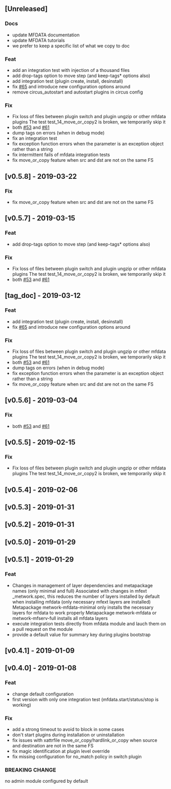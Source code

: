 <a name="unreleased"></a>
## [Unreleased]

### Docs
- update MFDATA documentation
- update MFDATA tutorials
- we prefer to keep a specific list of what we copy to doc

### Feat
- add an integration test with injection of a thousand files
- add drop-tags option to move step (and keep-tags* options also)
- add integration test (plugin create, install, desinstall)
- fix [#65](https://github.com/metwork-framework//issues/65) and introduce new configuration options around
- remove circus_autostart and autostart plugins in circus config

### Fix
- Fix loss of files between plugin switch and plugin ungzip or other mfdata plugins The test test_14_move_or_copy2 is broken, we temporarily skip it
- both [#53](https://github.com/metwork-framework//issues/53) and [#61](https://github.com/metwork-framework//issues/61)
- dump tags on errors (when in debug mode)
- fix an integration test
- fix exception function errors when the parameter is an exception object rather than a string
- fix intermittent fails of mfdata integration tests
- fix move_or_copy feature when src and dst are not on the same FS

<a name="v0.5.8"></a>
## [v0.5.8] - 2019-03-22
### Fix
- fix move_or_copy feature when src and dst are not on the same FS

<a name="v0.5.7"></a>
## [v0.5.7] - 2019-03-15
### Feat
- add drop-tags option to move step (and keep-tags* options also)

### Fix
- Fix loss of files between plugin switch and plugin ungzip or other mfdata plugins The test test_14_move_or_copy2 is broken, we temporarily skip it
- both [#53](https://github.com/metwork-framework//issues/53) and [#61](https://github.com/metwork-framework//issues/61)

<a name="tag_doc"></a>
## [tag_doc] - 2019-03-12
### Feat
- add integration test (plugin create, install, desinstall)
- fix [#65](https://github.com/metwork-framework//issues/65) and introduce new configuration options around

### Fix
- Fix loss of files between plugin switch and plugin ungzip or other mfdata plugins The test test_14_move_or_copy2 is broken, we temporarily skip it
- both [#53](https://github.com/metwork-framework//issues/53) and [#61](https://github.com/metwork-framework//issues/61)
- dump tags on errors (when in debug mode)
- fix exception function errors when the parameter is an exception object rather than a string
- fix move_or_copy feature when src and dst are not on the same FS

<a name="v0.5.6"></a>
## [v0.5.6] - 2019-03-04
### Fix
- both [#53](https://github.com/metwork-framework//issues/53) and [#61](https://github.com/metwork-framework//issues/61)

<a name="v0.5.5"></a>
## [v0.5.5] - 2019-02-15
### Fix
- Fix loss of files between plugin switch and plugin ungzip or other mfdata plugins The test test_14_move_or_copy2 is broken, we temporarily skip it

<a name="v0.5.4"></a>
## [v0.5.4] - 2019-02-06

<a name="v0.5.3"></a>
## [v0.5.3] - 2019-01-31

<a name="v0.5.2"></a>
## [v0.5.2] - 2019-01-31

<a name="v0.5.0"></a>
## [v0.5.0] - 2019-01-29

<a name="v0.5.1"></a>
## [v0.5.1] - 2019-01-29
### Feat
- Changes in management of layer dependencies and metapackage names (only minimal and full) Associated with changes in mfext _metwork.spec, this reduces the number of layers installed by default when installing mfdata (only necessary mfext layers are installed) Metapackage metwork-mfdata-minimal only installs the necessary layers for mfdata to work properly Metapackage metwork-mfdata or metwork-mfserv-full installs all mfdata layers
- execute integration tests directly from mfdata module and lauch them on a pull request on the module
- provide a default value for summary key during plugins bootstrap

<a name="v0.4.1"></a>
## [v0.4.1] - 2019-01-09

<a name="v0.4.0"></a>
## [v0.4.0] - 2019-01-08
### Feat
- change default configuration
- first version with only one integration test (mfdata.start/status/stop is working)

### Fix
- add a strong timeout to avoid to block in some cases
- don't start plugins during installation or uninstallation
- fix issues with xattrfile move_or_copy/hardlink_or_copy when source and destination are not in the same FS
- fix magic identification at plugin level override
- fix missing configuration for no_match policy in switch plugin

### BREAKING CHANGE

no admin module configured by default

